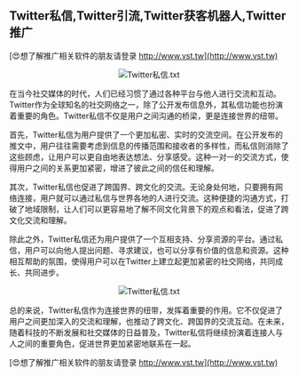 ## **Twitter私信,Twitter引流,Twitter获客机器人,Twitter推广**

[😍想了解推广相关软件的朋友请登录 http://www.vst.tw](http://www.vst.tw)

 <center><img src="https://vst.tw/MP4/tuiguang/png/8.png" alt="Twitter私信.txt"></center>

在当今社交媒体的时代，人们已经习惯了通过各种平台与他人进行交流和互动。Twitter作为全球知名的社交网络之一，除了公开发布信息外，其私信功能也扮演着重要的角色。Twitter私信不仅是用户之间沟通的桥梁，更是连接世界的纽带。

首先，Twitter私信为用户提供了一个更加私密、实时的交流空间。在公开发布的推文中，用户往往需要考虑到信息的传播范围和接收者的多样性，而私信则消除了这些顾虑，让用户可以更自由地表达想法、分享感受。这种一对一的交流方式，使得用户之间的关系更加紧密，增进了彼此之间的信任和理解。

其次，Twitter私信也促进了跨国界、跨文化的交流。无论身处何地，只要拥有网络连接，用户就可以通过私信与世界各地的人进行交流。这种便捷的沟通方式，打破了地域限制，让人们可以更容易地了解不同文化背景下的观点和看法，促进了跨文化交流和理解。

除此之外，Twitter私信还为用户提供了一个互相支持、分享资源的平台。通过私信，用户可以向他人提出问题、寻求建议，也可以分享有价值的信息和资源。这种相互帮助的氛围，使得用户可以在Twitter上建立起更加紧密的社交网络，共同成长、共同进步。

 <center><img src="https://vst.tw/MP4/tuiguang/png/6.png" alt="Twitter私信.txt"></center>

总的来说，Twitter私信作为连接世界的纽带，发挥着重要的作用。它不仅促进了用户之间更加深入的交流和理解，也推动了跨文化、跨国界的交流互动。在未来，随着科技的不断发展和社交媒体的日益普及，Twitter私信将继续扮演着连接人与人之间的重要角色，促进世界更加紧密地联系在一起。

[😍想了解推广相关软件的朋友请登录 http://www.vst.tw](http://www.vst.tw)



